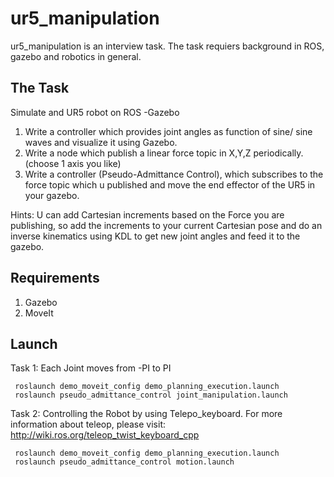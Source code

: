# ur5_manipulation

ur5_manipulation is an interview task. The task requiers background in ROS, gazebo and robotics in general.

## The Task
Simulate and UR5 robot on ROS -Gazebo
1) Write a controller which provides joint angles as function of sine/ sine waves  and visualize it using Gazebo. 
2) Write a node which publish a linear force topic in X,Y,Z periodically. (choose 1 axis you like)
3) Write a controller (Pseudo-Admittance Control), which subscribes to the force topic which u published and move the end effector of the UR5 in your gazebo.
 
Hints: U can add Cartesian increments based on the Force you are publishing, so add the increments to your current Cartesian pose and do an inverse kinematics using KDL to get new joint angles and feed it to the gazebo. 

## Requirements
1) Gazebo
2) MoveIt

## Launch
Task 1: Each Joint moves from -PI to PI
```
 roslaunch demo_moveit_config demo_planning_execution.launch
 roslaunch pseudo_admittance_control joint_manipulation.launch 
```

Task 2: Controlling the Robot by using Telepo_keyboard. For more information about teleop, please visit: http://wiki.ros.org/teleop_twist_keyboard_cpp
```
 roslaunch demo_moveit_config demo_planning_execution.launch
 roslaunch pseudo_admittance_control motion.launch
```
